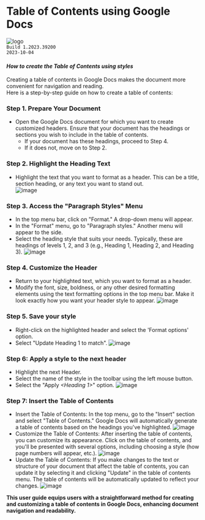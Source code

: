 # Table of Contents using Google Docs
![logo](https://upload.wikimedia.org/wikipedia/commons/0/01/Google_Docs_logo_%282014-2020%29.svg)  
```Build 1.2023.39200```   
```2023-10-04```  

#### *How to create the Table of Contents using styles*  

Creating a table of contents in Google Docs makes the document more convenient for navigation and reading.   
Here is a step-by-step guide on how to create a table of contents:

### Step 1. Prepare Your Document
+  Open the Google Docs document for which you want to create customized headers. Ensure that your document has the headings or sections you wish to include in the table of contents.
    + If your document has these headings, proceed to Step 4.
    + If it does not, move on to Step 2.

### Step 2. Highlight the Heading Text
+  Highlight the text that you want to format as a header. This can be a title, section heading, or any text you want to stand out.  
![image](https://drive.google.com/uc?export=view&id=1z751DjoBZiAU1f4ZBOKqbgGRoW5Ne2Dx)

### Step 3. Access the "Paragraph Styles" Menu
+ In the top menu bar, click on "Format." A drop-down menu will appear.
+ In the "Format" menu, go to "Paragraph styles." Another menu will appear to the side.
+ Select the heading style that suits your needs. Typically, these are headings of levels 1, 2, and 3 (e.g., Heading 1, Heading 2, and Heading 3).
![image](https://drive.google.com/uc?export=view&id=1QPGYm94rMNerDP7WQkhGj93YDujD4SjJ)

### Step 4. Customize the Header
+ Return to your highlighted text, which you want to format as a header.
+ Modify the font, size, boldness, or any other desired formatting elements using the text formatting options in the top menu bar. Make it look exactly how you want your header style to appear.
![image](https://drive.google.com/uc?export=view&id=1iBCpipTt2KTnk3JOf-BIBFXyi_R1MxS4)

### Step 5. Save your style 
+ Right-click on the highlighted header and select the 'Format options' option.
+ Select "Update Heading 1 *<or any other Header option>* to match". 
![image](https://drive.google.com/uc?export=view&id=1w0moIhOzRJ0odDZB308DEgqTC6dU3xF6)

### Step 6: Apply a style to the next header
+ Highlight the next Header.
+ Select the name of the style in the toolbar using the left mouse button.
+ Select the "Apply *<Heading 1>*" option.
![image](https://drive.google.com/uc?export=view&id=1lyCLhb7_Sx_Ll3QsE98lchDORj5tbQ_T)

### Step 7: Insert the Table of Contents 
+ Insert the Table of Contents: In the top menu, go to the "Insert" section and select "Table of Contents." Google Docs will automatically generate a table of contents based on the headings you've highlighted.
![image](https://drive.google.com/export=view&id=1MGp-3UZrmQ7HXvzt8EJmq1grHtHVrpSA)
+ Customize the Table of Contents: After inserting the table of contents, you can customize its appearance. Click on the table of contents, and you'll be presented with several options, including choosing a style (how page numbers will appear, etc.).
![image](https://drive.google.com/uc?export=view&id=1sGiRgOR3RsnUVyt_g2aHXKXXY2gcqoA-)
+ Update the Table of Contents: If you make changes to the text or structure of your document that affect the table of contents, you can update it by selecting it and clicking "Update" in the table of contents menu. The table of contents will be automatically updated to reflect your changes.
![image](https://drive.google.com/uc?export=view&id=1MGp-3UZrmQ7HXvzt8EJmq1grHtHVrpSA)

**This user guide equips users with a straightforward method for creating and customizing a table of contents in Google Docs, enhancing document navigation and readability.**
